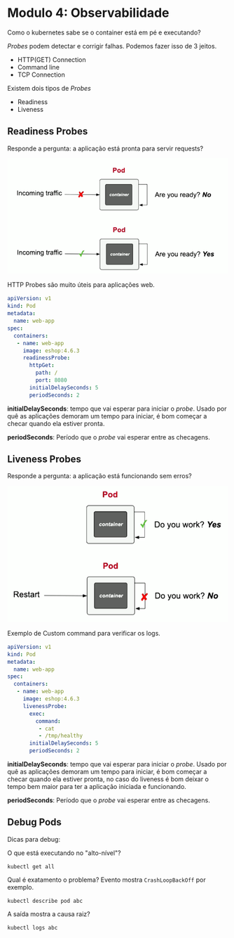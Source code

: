 # Modulo 4: Observabilidade

Como o kubernetes sabe se o container está em pé e executando?

*Probes* podem detectar e corrigir falhas. Podemos fazer isso de 3 jeitos.

* HTTP(GET) Connection
* Command line
* TCP Connection

Existem dois tipos de *Probes*

* Readiness
* Liveness

## Readiness Probes

Responde a pergunta: a aplicação está pronta para servir requests?

![Readiness Probe](https://github.com/romjunior/kubernetes/blob/master/certification/ckad/images/readiness-probe.png)


HTTP Probes são muito úteis para aplicações web.
```yaml
apiVersion: v1
kind: Pod
metadata:
  name: web-app
spec:
  containers:
   - name: web-app
     image: eshop:4.6.3
     readinessProbe:
       httpGet:
         path: /
         port: 8080
       initialDelaySeconds: 5
       periodSeconds: 2
```

**initialDelaySeconds**: tempo que vai esperar para iniciar o *probe*. Usado por quê as aplicações demoram um tempo para iniciar, é bom começar a checar quando ela estiver pronta.

**periodSeconds**: Período que o *probe* vai esperar entre as checagens.

## Liveness Probes

Responde a pergunta: a aplicação está funcionando sem erros?

![Liveness Probe](https://github.com/romjunior/kubernetes/blob/master/certification/ckad/images/liveness-probe.png)

Exemplo de Custom command para verificar os logs.
```yaml
apiVersion: v1
kind: Pod
metadata:
  name: web-app
spec:
  containers:
   - name: web-app
     image: eshop:4.6.3
     livenessProbe:
       exec:
         command:
          - cat
          - /tmp/healthy
       initialDelaySeconds: 5
       periodSeconds: 2
```

**initialDelaySeconds**: tempo que vai esperar para iniciar o *probe*. Usado por quê as aplicações demoram um tempo para iniciar, é bom começar a checar quando ela estiver pronta, no caso do liveness é bom deixar o tempo bem maior para ter a aplicação iniciada e funcionando.

**periodSeconds**: Período que o *probe* vai esperar entre as checagens.

## Debug Pods

Dicas para debug:

O que está executando no "alto-nível"? 

```
kubectl get all
```

Qual é exatamento o problema? Evento mostra `CrashLoopBackOff` por exemplo.

```
kubectl describe pod abc
```

A saída mostra a causa raiz? 

```
kubectl logs abc
```